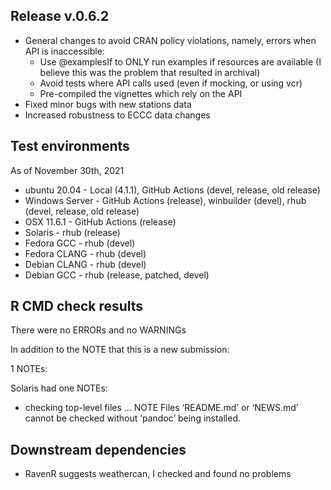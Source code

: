 ## Release v.0.6.2

* General changes to avoid CRAN policy violations, namely, errors when API is inaccessible:
  * Use @examplesIf to ONLY run examples if resources are available 
     (I believe this was the problem that resulted in archival)
  * Avoid tests where API calls used (even if mocking, or using vcr)
  * Pre-compiled the vignettes which rely on the API
* Fixed minor bugs with new stations data
* Increased robustness to ECCC data changes

## Test environments
As of November 30th, 2021

* ubuntu 20.04 - Local (4.1.1), GitHub Actions (devel, release, old release)
* Windows Server - GitHub Actions (release), winbuilder (devel), rhub (devel, release, old release)
* OSX 11.6.1 - GitHub Actions (release)
* Solaris - rhub (release)
* Fedora GCC - rhub (devel)
* Fedora CLANG - rhub (devel)
* Debian CLANG - rhub (devel)
* Debian GCC - rhub (release, patched, devel)


## R CMD check results

There were no ERRORs and no WARNINGs

In addition to the NOTE that this is a new submission:

1 NOTEs:

Solaris had one NOTEs:
* checking top-level files ... NOTE
  Files ‘README.md’ or ‘NEWS.md’ cannot be checked without ‘pandoc’ being installed.

## Downstream dependencies

* RavenR suggests weathercan, I checked and found no problems
